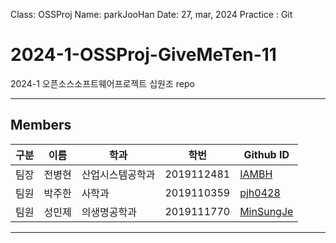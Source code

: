 Class: OSSProj
Name: parkJooHan
Date: 27, mar, 2024
Practice : Git

# 2024-1-OSSProj-GiveMeTen-11
2024-1 오픈소스소프트웨어프로젝트 십원조 repo
<hr>

## Members

|구분|이름|학과|학번|Github ID|
|---|---|---|---|---|
|팀장|전병현|산업시스템공학과|2019112481|[IAMBH](https://github.com/IAMBH)|
|팀원|박주한|사학과|2019110359|[pjh0428](https://github.com/pjh0428)|
|팀원|성민제|의생명공학과|2019111770|[MinSungJe](https://github.com/MinSungJe)|
<hr>
